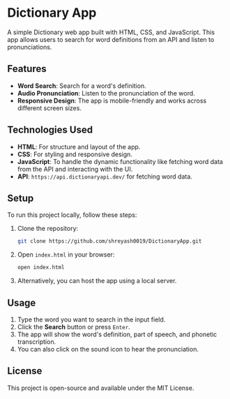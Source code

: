 
# Dictionary App

A simple Dictionary web app built with HTML, CSS, and JavaScript. This app allows users to search for word definitions from an API and listen to pronunciations.

## Features

- **Word Search**: Search for a word's definition.
- **Audio Pronunciation**: Listen to the pronunciation of the word.
- **Responsive Design**: The app is mobile-friendly and works across different screen sizes.

## Technologies Used

- **HTML**: For structure and layout of the app.
- **CSS**: For styling and responsive design.
- **JavaScript**: To handle the dynamic functionality like fetching word data from the API and interacting with the UI.
- **API**: `https://api.dictionaryapi.dev/` for fetching word data.

## Setup

To run this project locally, follow these steps:

1. Clone the repository:
   ```bash
   git clone https://github.com/shreyash0019/DictionaryApp.git
   ```

2. Open `index.html` in your browser:
   ```bash
   open index.html
   ```

3. Alternatively, you can host the app using a local server.

## Usage

1. Type the word you want to search in the input field.
2. Click the **Search** button or press `Enter`.
3. The app will show the word's definition, part of speech, and phonetic transcription.
4. You can also click on the sound icon to hear the pronunciation.

## License

This project is open-source and available under the MIT License.

